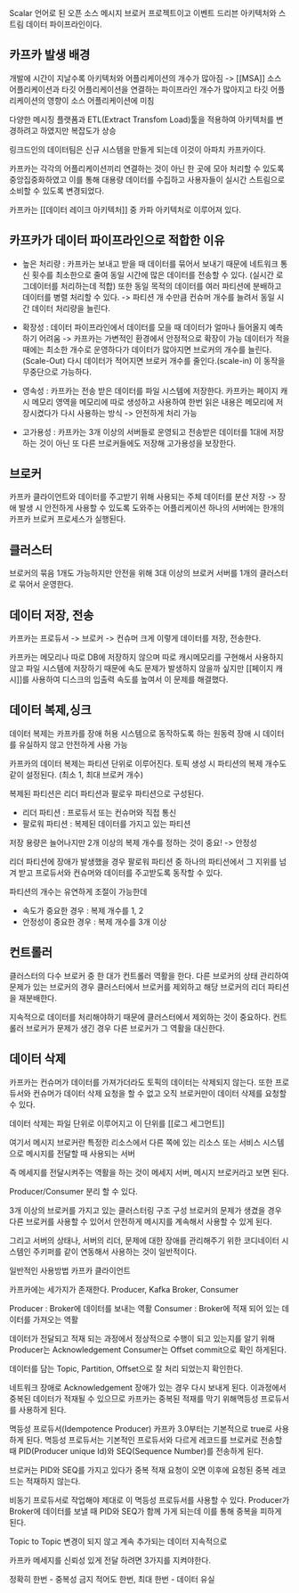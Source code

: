 Scalar 언어로 된 오픈 소스 메시지 브로커 프로젝트이고 이벤트 드리븐 아키텍처와 스트림 데이터 파이프라인이다.

## 카프카 발생 배경

개발에 시간이 지날수록 아키텍처와 어플리케이션의 개수가 많아짐 -> [[MSA]]
소스 어플리케이션과 타깃 어플리케이션을 연결하는 파이프라인 개수가 많아지고 타깃 어플리케이션의 영향이 소스 어플리케이션에 미침

다양한 메시징 플랫폼과 ETL(Extract Transfom Load)툴을 적용하여 아키텍처를 변경하려고 하였지만 복잡도가 상승

링크드인의 데이터팀은 신규 시스템을 만들게 되는데 이것이 아파치 카프카이다.

카프카는 각각의 어플리케이션끼리 연결하는 것이 아닌 한 곳에 모아 처리할 수 있도록 중앙집중화하였고 이를 통해 대용량 데이터를 수집하고 사용자들이 실시간 스트림으로 소비할 수 있도록 변경되었다.

카프카는 [[데이터 레이크 아키텍처]] 중 카파 아키텍처로 이루어져 있다.

## 카프카가 데이터 파이프라인으로 적합한 이유

- 높은 처리량 : 카프카는 보내고 받을 때 데이터를 묶어서 보내기 때문에 네트워크 통신 횟수를 최소한으로 줄여 동일 시간에 많은 데이터를 전송할 수 있다. (실시간 로그데이터를 처리하는데 적합) 
    또한 동일 목적의 데이터를 여러 파티션에 분배하고 데이터를 병렬 처리할 수 있다. -> 파티션 개   수만큼 컨슈머 개수를 늘려서 동일 시간 데이터 처리량을 늘린다.
    
- 확장성 : 데이터 파이프라인에서 데이터를 모을 때 데이터가 얼마나 들어올지 예측하기 어려움 -> 카프카는 가변적인 환경에서 안정적으로 확장이 가능 
    데이터가 적을 때에는 최소한 개수로 운영하다가 데이터가 많아지면 브로커의 개수를 늘린다. (Scale-Out)
    다시 데이터가 적어지면 브로커 개수를 줄인다.(scale-in) 이 동작을 무중단으로 가능하다.
    
- 영속성 : 카프카는 전송 받은 데이터를 파일 시스템에 저장한다.
    카프카는 페이지 캐시 메모리 영역을 메모리에 따로 생성하고 사용하여 한번 읽은 내용은 메모리에 저장시켰다가 다시 사용하는 방식 -> 안전하게 처리 가능
    
- 고가용성 : 카프카는 3개 이상의 서버들로 운영되고 전송받은 데이터를 1대에 저장하는 것이 아닌 또 다른 브로커들에도 저장해 고가용성을 보장한다.

## 브로커

카프카 클라이언트와 데이터를 주고받기 위해 사용되는 주체
데이터를 분산 저장 -> 장애 발생 시 안전하게 사용할 수 있도록 도와주는 어플리케이션
하나의 서버에는 한개의 카프카 브로커 프로세스가 실행된다.

## 클러스터

브로커의 묶음
1개도 가능하지만 안전을 위해 3대 이상의 브로커 서버를 1개의 클러스터로 묶어서 운영한다.

## 데이터 저장, 전송

카프카는 프로듀서 -> 브로커 -> 컨슈머 크게 이렇게 데이터를 저장, 전송한다.

카프카는 메모리나 따로 DB에 저장하지 않으며 따로 캐시메모리를 구현해서 사용하지 않고 파일 시스템에 저장하기 때문에 속도 문제가 발생하지 않을까 싶지만 [[페이지 캐시]]를 사용하여 디스크의 입출력 속도를 높여서 이 문제를 해결했다.

## 데이터 복제,싱크

데이터 복제는 카프카를 장애 허용 시스템으로 동작하도록 하는 원동력
장애 시 데이터를 유실하지 않고 안전하게 사용 가능

카프카의 데이터 복제는 파티션 단위로 이루어진다.
토픽 생성 시 파티션의 복제 개수도 같이 설정된다. (최소 1, 최대 브로커 개수)

복제된 파티션은 리더 파티션과 팔로우 파티션으로 구성된다.
- 리더 파티션 : 프로듀서 또는 컨슈머와 직접 통신
- 팔로워 파티션 : 복제된 데이터를 가지고 있는 파티션

저장 용량은 늘어나지만 2개 이상의 복제 개수를 정하는 것이 중요! -> 안정성

리더 파티션에 장애가 발생했을 경우 팔로워 파티션 중 하나의 파티션에서 그 지위를 넘겨 받고 프로듀서와 컨슈머와 데이터를 주고받도록 동작할 수 있다.

파티션의 개수는 유연하게 조절이 가능한데 
- 속도가 중요한 경우 : 복제 개수를 1, 2
- 안정성이 중요한 경우 : 복제 개수를 3개 이상

## 컨트롤러

클러스터의 다수 브로커 중 한 대가 컨트롤러 역활을 한다.
다른 브로커의 상태 관리하여 문제가 있는 브로커의 경우 클러스터에서 브로커를 제외하고 해당 브로커의 리더 파티션을 재분배한다.

지속적으로 데이터를 처리해야하기 때문에 클러스터에서 제외하는 것이 중요하다.
컨트롤러 브로커가 문제가 생긴 경우 다른 브로커가 그 역활을 대신한다.

## 데이터 삭제

카프카는 컨슈머가 데이터를 가져가더라도 토픽의 데이터는 삭제되지 않는다.
또한 프로듀서와 컨슈머가 데이터 삭제 요청을 할 수 없고 오직 브로커만이 데이터 삭제를 요청할 수 있다.

데이터 삭제는 파일 단위로 이루어지고 이 단위를 [[로그 세그먼트]] 



여기서 메시지 브로커란
특정한 리소스에서 다른 쪽에 있는 리소스 또는 서비스 시스템으로 메시지를 전달할 때 사용되는 서버

즉 메세지를 전달시켜주는 역활을 하는 것이 메세지 서버, 메시지 브로커라고 보면 된다.

Producer/Consumer 분리 할 수 있다.

3개 이상의 브로커를 가지고 있는 클러스터링 구조 구성
브로커의 문제가 생겼을 경우 다른 브로커를 사용할 수 있어서 안전하게 메시지를 계속해서 사용할 수 있게 된다.

그리고 서버의 상태나, 서버의 리더, 문제에 대한 장애를 관리해주기 위한 코디네이터 시스템인 주키퍼를 같이 연동해서 사용하는 것이 일반적이다.

일반적인 사용방법
카프카 클라이언트

카프카에는 세가지가 존재한다.
Producer, Kafka Broker, Consumer

Producer : Broker에 데이터를 보내는 역활
Consumer  : Broker에 적재 되어 있는 데이터를 가져오는 역활

데이터가 전달되고 적재 되는 과정에서 정상적으로 수행이 되고 있는지를 알기 위해
Producer는 Acknowledgement Consumer는 Offset commit으로 확인 하게된다.

데이터를 담는 Topic, Partition, Offset으로 잘 처리 되었는지 확인한다.

네트워크 장애로 Acknowledgement 장애가 있는 경우 다시 보내게 된다.
이과정에서 중복된 데이터가 적재될 수 있으므로 카프카는  중복된 적재를 막기 위해멱등성 프로듀서를 사용하게 된다.

멱등성 프로듀서(Idempotence Producer)
카프카 3.0부터는 기본적으로 true로 사용하게 된다.
멱등성 프로듀서는 기본적인 프로듀서와 다르게 레코드를 브로커로 전송할 때 PID(Producer unique Id)와 SEQ(Sequence Number)를 전송하게 된다.

브로커는 PID와 SEQ를 가지고 있다가 중복 적재 요청이 오면 이후에 요청된 중복 레코드는 적재하지 않는다.

비동기 프로듀서로 작업해야 제대로 이 멱등성 프로듀서를 사용할 수 있다.
Producer가 Broker에 데이터를 보낼 때 PID와 SEQ가 함께 가게 되는데 이를 통해 중복을 피하게 된다.

Topic to Topic
변경이 되지 않고 계속 추가되는 데이터
지속적으로 



카프카 메세지를 신뢰성 있게 전달 하려면
3가지를 지켜야한다.

정확히 한번 - 중복성 금지
적어도 한번, 
최대 한번 - 데이터 유실